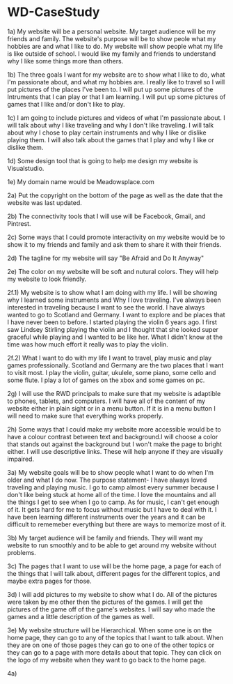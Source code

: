 # WD-CaseStudy
1a) My website will be a personal website. My target audience will be my friends and family. The website's purpose will be to show peole what my hobbies are and what I like to do. My website will show people what my life is like outside of school. I would like my family and friends to understand why I like some things more than others.

1b) The three goals I want for my website are to show what I like to do, what I'm passionate about, and what my hobbies are. I really like to travel so I will put pictures of the places I've been to. I will put up some pictures of the Intruments that I can play or that I am learning. I will put up some pictures of games that I like and/or don't like to play.

1c) I am going to include pictures and videos of what I'm passionate about. I will talk about why I like traveling and why I don't like traveling. I will talk about why I chose to play certain instruments and why I like or dislike playing them. I will also talk about the games that I play and why I like or dislike them.

1d) Some design tool that is going to help me design my website is Visualstudio.

1e) My domain name would be Meadowsplace.com

2a) Put the copyright on the bottom of the page as well as the date that the website was last updated.

2b) The connectivity tools that I will use will be Facebook, Gmail, and Pintrest.

2c) Some ways that I could promote interactivity on my website would be to show it to my friends and family and ask them to share it with their friends.

2d) The tagline for my website will say "Be Afraid and Do It Anyway"

2e) The color on my website will be soft and nutural colors. They will help my website to look friendly.

2f.1) My website is to show what I am doing with my life. I will be showing why I learned some instruments and Why I love traveling. I've always been interested in traveling because I want to see the world. I have always wanted to go to Scotland and Germany. I want to explore and be places that I have never been to before. I started playing the violin 6 years ago. I first saw Lindsey Stirling playing the violin and I thought that she looked super graceful while playing and I wanted to be like her. What I didn't know at the time was how much effort it really was to play the violin.

2f.2) What I want to do with my life
  I want to travel, play music and play games professionally.
  Scotland and Germany are the two places that I want to visit most.
  I play the violin, guitar, ukulele, some piano, some cello and some flute.
  I play a lot of games on the xbox and some games on pc. 

2g) I will use the RWD principals to make sure that my website is adaptible to phones, tablets, and computers. I will have all of the content of my website either in plain sight or in a menu button. If it is in a menu button I will need to make sure that everything works properly. 

2h) Some ways that I could make my website more accessible would be to have a colour contrast between text and background.I will choose a color that stands out against the background but I won't make the page to bright either. I will use descriptive links. These will help anyone if they are visually impaired. 

3a) My website goals will be to show people what I want to do when I'm older and what I do now. The purpose statement- I have always loved traveling and playing music. I go to camp almost every summer because I don't like being stuck at home all of the time. I love the mountains and all the things I get to see when I go to camp. As for music, I can't get enough of it. It gets hard for me to focus without music but I have to deal with it. I have been learning different instruments over the years and it can be difficult to rememeber everything but there are ways to memorize most of it.

3b) My target audience will be family and friends. They will want my website to run smoothly and to be able to get around my website without problems. 

3c) The pages that I want to use will be the home page, a page for each of the things that I will talk about, different pages for the different topics, and maybe extra pages for those.

3d) I will add pictures to my website to show what I do. All of the pictures were taken by me other then the pictures of the games. I will get the pictures of the game off of the game's websites. I will say who made the games and a little description of the games as well.

3e) My website structure will be Hierarchical. When some one is on the home page, they can go to any of the topics that I want to talk about. When they are on one of those pages they can go to one of the other topics or they can go to a page with more details about that topic. They can click on the logo of my website when they want to go back to the home page.

4a) 
